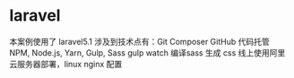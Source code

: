 # laravel

本案例使用了 laravel5.1   涉及到技术点有：Git Composer GitHub 代码托管  NPM, Node.js, Yarn, Gulp, Sass  gulp watch 编译sass  生成 css 
线上使用阿里云服务器部署，linux nginx 配置
